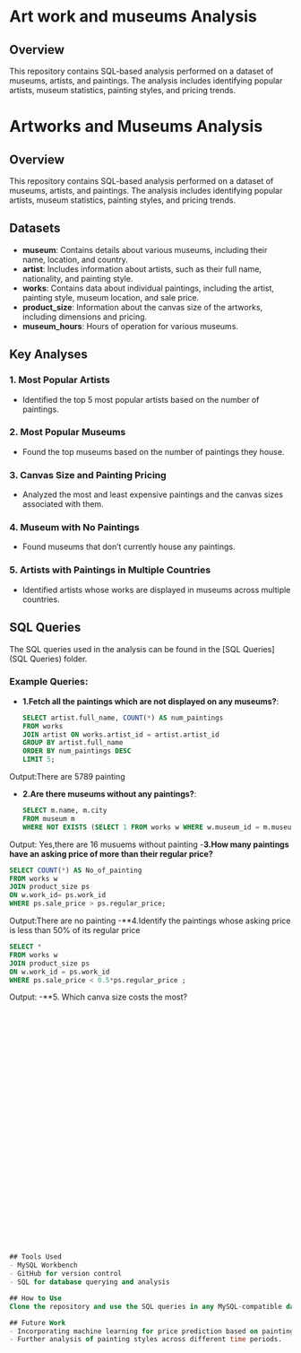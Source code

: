 # Art work and museums Analysis
## Overview
This repository contains SQL-based analysis performed on a dataset of museums, artists, and paintings. The analysis includes identifying popular artists, museum statistics, painting styles, and pricing trends.
# Artworks and Museums Analysis

## Overview
This repository contains SQL-based analysis performed on a dataset of museums, artists, and paintings. The analysis includes identifying popular artists, museum statistics, painting styles, and pricing trends.

## Datasets
- **museum**: Contains details about various museums, including their name, location, and country.
- **artist**: Includes information about artists, such as their full name, nationality, and painting style.
- **works**: Contains data about individual paintings, including the artist, painting style, museum location, and sale price.
- **product_size**: Information about the canvas size of the artworks, including dimensions and pricing.
- **museum_hours**: Hours of operation for various museums.

## Key Analyses

### 1. **Most Popular Artists**
- Identified the top 5 most popular artists based on the number of paintings.

### 2. **Most Popular Museums**
- Found the top museums based on the number of paintings they house.

### 3. **Canvas Size and Painting Pricing**
- Analyzed the most and least expensive paintings and the canvas sizes associated with them.

### 4. **Museum with No Paintings**
- Found museums that don’t currently house any paintings.

### 5. **Artists with Paintings in Multiple Countries**
- Identified artists whose works are displayed in museums across multiple countries.

## SQL Queries
The SQL queries used in the analysis can be found in the [SQL Queries](SQL Queries) folder.

### Example Queries:
- **1.Fetch all the paintings which are not displayed on any museums?**:
  ```sql
  SELECT artist.full_name, COUNT(*) AS num_paintings
  FROM works
  JOIN artist ON works.artist_id = artist.artist_id
  GROUP BY artist.full_name
  ORDER BY num_paintings DESC
  LIMIT 5;
  ```
 Output:There are 5789 painting
- **2.Are there museums without any paintings?**:
  ```sql
  SELECT m.name, m.city
  FROM museum m
  WHERE NOT EXISTS (SELECT 1 FROM works w WHERE w.museum_id = m.museum_id);
  ```
 Output: Yes,there are 16 musuems without painting
-**3.How many paintings have an asking price of more than their regular price?**
```sql
SELECT COUNT(*) AS No_of_painting
FROM works w
JOIN product_size ps
ON w.work_id= ps.work_id
WHERE ps.sale_price > ps.regular_price;
```
Output:There are no painting
-**4.Identify the paintings whose asking price is less than 50% of its regular price
```sql
SELECT * 
FROM works w
JOIN product_size ps
ON w.work_id = ps.work_id
WHERE ps.sale_price < 0.5*ps.regular_price ;
```
Output:
-**5. Which canva size costs the most?
```sql































## Tools Used
- MySQL Workbench
- GitHub for version control
- SQL for database querying and analysis

## How to Use
Clone the repository and use the SQL queries in any MySQL-compatible database system. You can adjust the queries to explore the data further or apply them to similar datasets.

## Future Work
- Incorporating machine learning for price prediction based on painting attributes.
- Further analysis of painting styles across different time periods.














